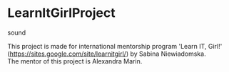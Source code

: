 LearnItGirlProject
==================

sound

This project is made for international mentorship program 'Learn IT, Girl!' (https://sites.google.com/site/learnitgirl/) by Sabina Niewiadomska.</br>
The mentor of this project is Alexandra Marin.
